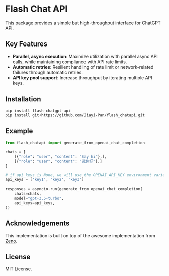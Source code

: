 # Flash Chat API 
This package provides a simple but high-throughput interface for ChatGPT API.

## Key Features
- **Parallel, async execution**: Maximize utilization with parallel async API calls, while maintaining compliance with API rate limits.
- **Automatic retries**: Resilient handling of rate limit or network-related failures through automatic retries.
- **API key pool support**: Increase throughput by iterating multiple API keys.

## Installation
```bash
pip install flash-chatgpt-api
pip install git+https://github.com/Jiayi-Pan/flash_chatapi.git
```

## Example
```python
from flash_chatapi import generate_from_openai_chat_completion

chats = [
    [{"role": "user", "content": "Say hi"},],
    [{"role": "user", "content": "说你好"},]
]

# if api_keys is None, we will use the OPENAI_API_KEY environment variable
api_keys = ['key1', 'key2', 'key3']

responses = asyncio.run(generate_from_openai_chat_completion(
    chats=chats,
    model="gpt-3.5-turbo",
    api_keys=api_keys,
))
```

## Acknowledgements
This implementation is built on top of the awesome implementation from [Zeno](https://github.com/zeno-ml/zeno-build/blob/main/zeno_build/models/providers/openai_utils.py).


## License
MIT License.
